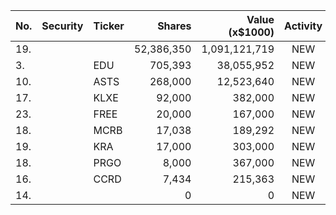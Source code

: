 No. | Security | Ticker | Shares | Value (x$1000) | Activity | % Port
|--- | --- | --- | ---:| ---:|:---:| ---:|
 19.|||52,386,350|1,091,121,719|NEW|0.77%|rel="bookmark"></a>
3.||EDU</a>|705,393|38,055,952|NEW|12.63%|<a href=rel="bookmark"></a>
10.||ASTS</a>|268,000|12,523,640|NEW|4.29%|<a href=rel="bookmark"></a>
17.||KLXE</a>|92,000|382,000|NEW|1.81%|<a href=rel="bookmark"></a>
23.||FREE</a>|20,000|167,000|NEW|0.79%|<a href=rel="bookmark"></a>
18.||MCRB</a>|17,038|189,292|NEW|1.29%|<a href=rel="bookmark"></a>
19.||KRA</a>|17,000|303,000|NEW|1.44%|<a href=rel="bookmark"></a>
18.||PRGO</a>|8,000|367,000|NEW|1.74%|<a href=rel="bookmark"></a>
16.||CCRD</a>|7,434|215,363|NEW|0.07%|<a href=rel="bookmark"></a>
14.|||0|0|NEW|0%|rel="bookmark"></a>

